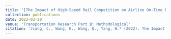 ```yaml
---
title: "[The Impact of High-Speed Rail Competition on Airline On-Time Performance.](https://scholar.google.ca/citations?user=6N2hANkAAAAJ&hl=en)"
collection: publications
date: 2022-03-20
venue: 'Transportation Research Part B: Methodological'
citation: 'Jiang, C., Wang, K., Wang, Q., Yang, H.* (2022). The Impact of High-Speed Rail Competition on Airline On-Time Performance. Transportation Research Part B: Methodological, 161, 109-127.'
---
```

